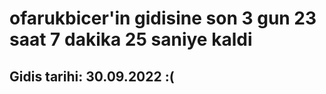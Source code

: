 # ofarukbicer'in gidisine son 3 gun 23 saat 7 dakika 25 saniye kaldi

## Gidis tarihi: 30.09.2022 :(